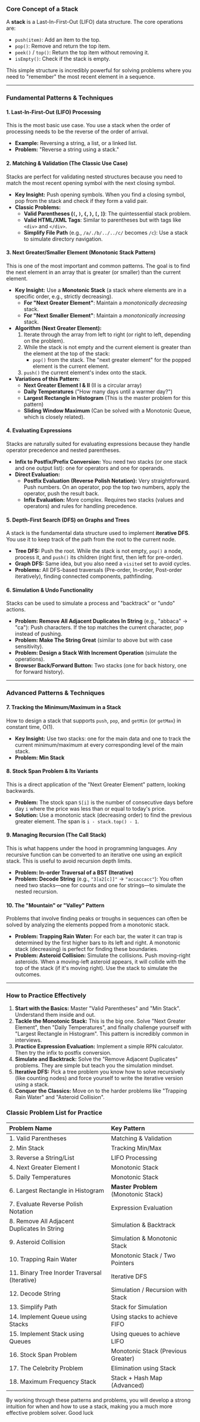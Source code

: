 
### Core Concept of a Stack
A **stack** is a Last-In-First-Out (LIFO) data structure. The core operations are:
*   `push(item)`: Add an item to the top.
*   `pop()`: Remove and return the top item.
*   `peek()` / `top()`: Return the top item without removing it.
*   `isEmpty()`: Check if the stack is empty.

This simple structure is incredibly powerful for solving problems where you need to "remember" the most recent element in a sequence.

---

### Fundamental Patterns & Techniques

#### 1. Last-In-First-Out (LIFO) Processing
This is the most basic use case. You use a stack when the order of processing needs to be the reverse of the order of arrival.
*   **Example:** Reversing a string, a list, or a linked list.
*   **Problem:** "Reverse a string using a stack."

#### 2. Matching & Validation (The Classic Use Case)
Stacks are perfect for validating nested structures because you need to match the most recent opening symbol with the next closing symbol.
*   **Key Insight:** Push opening symbols. When you find a closing symbol, pop from the stack and check if they form a valid pair.
*   **Classic Problems:**
    *   **Valid Parentheses (`(`, `)`, `{`, `}`, `[`, `]`)**: The quintessential stack problem.
    *   **Valid HTML/XML Tags**: Similar to parentheses but with tags like `<div>` and `</div>`.
    *   **Simplify File Path** (e.g., `/a/./b/../../c/` becomes `/c`): Use a stack to simulate directory navigation.

#### 3. Next Greater/Smaller Element (Monotonic Stack Pattern)
This is one of the most important and common patterns. The goal is to find the next element in an array that is greater (or smaller) than the current element.
*   **Key Insight:** Use a **Monotonic Stack** (a stack where elements are in a specific order, e.g., strictly decreasing).
    *   **For "Next Greater Element"**: Maintain a *monotonically decreasing* stack.
    *   **For "Next Smaller Element"**: Maintain a *monotonically increasing* stack.
*   **Algorithm (Next Greater Element):**
    1.  Iterate through the array from left to right (or right to left, depending on the problem).
    2.  While the stack is not empty and the current element is greater than the element at the top of the stack:
        *   `pop()` from the stack. The "next greater element" for the popped element is the current element.
    3.  `push()` the current element's index onto the stack.
*   **Variations of this Pattern:**
    *   **Next Greater Element I & II** (II is a circular array)
    *   **Daily Temperatures** ("How many days until a warmer day?")
    *   **Largest Rectangle in Histogram** (This is the master problem for this pattern)
    *   **Sliding Window Maximum** (Can be solved with a Monotonic Queue, which is closely related).

#### 4. Evaluating Expressions
Stacks are naturally suited for evaluating expressions because they handle operator precedence and nested parentheses.
*   **Infix to Postfix/Prefix Conversion:** You need two stacks (or one stack and one output list): one for operators and one for operands.
*   **Direct Evaluation:**
    *   **Postfix Evaluation (Reverse Polish Notation):** Very straightforward. Push numbers. On an operator, pop the top two numbers, apply the operator, push the result back.
    *   **Infix Evaluation:** More complex. Requires two stacks (values and operators) and rules for handling precedence.

#### 5. Depth-First Search (DFS) on Graphs and Trees
A stack is the fundamental data structure used to implement **iterative DFS**. You use it to keep track of the path from the root to the current node.
*   **Tree DFS:** Push the root. While the stack is not empty, `pop()` a node, process it, and `push()` its children (right first, then left for pre-order).
*   **Graph DFS:** Same idea, but you also need a `visited` set to avoid cycles.
*   **Problems:** All DFS-based traversals (Pre-order, In-order, Post-order iteratively), finding connected components, pathfinding.

#### 6. Simulation & Undo Functionality
Stacks can be used to simulate a process and "backtrack" or "undo" actions.
*   **Problem: Remove All Adjacent Duplicates In String** (e.g., "abbaca" -> "ca"): Push characters. If the top matches the current character, pop instead of pushing.
*   **Problem: Make The String Great** (similar to above but with case sensitivity).
*   **Problem: Design a Stack With Increment Operation** (simulate the operations).
*   **Browser Back/Forward Button:** Two stacks (one for back history, one for forward history).

---

### Advanced Patterns & Techniques

#### 7. Tracking the Minimum/Maximum in a Stack
How to design a stack that supports `push`, `pop`, and `getMin` (or `getMax`) in constant time, O(1).
*   **Key Insight:** Use two stacks: one for the main data and one to track the current minimum/maximum at every corresponding level of the main stack.
*   **Problem: Min Stack**

#### 8. Stock Span Problem & Its Variants
This is a direct application of the "Next Greater Element" pattern, looking backwards.
*   **Problem:** The stock span `S[i]` is the number of consecutive days before day `i` where the price was less than or equal to today's price.
*   **Solution:** Use a monotonic stack (decreasing order) to find the previous greater element. The span is `i - stack.top() - 1`.

#### 9. Managing Recursion (The Call Stack)
This is what happens under the hood in programming languages. Any recursive function can be converted to an iterative one using an explicit stack. This is useful to avoid recursion depth limits.
*   **Problem: In-order Traversal of a BST (Iterative)**
*   **Problem: Decode String** (e.g., `"3[a2[c]]"` -> `"accaccacc"`): You often need two stacks—one for counts and one for strings—to simulate the nested recursion.

#### 10. The "Mountain" or "Valley" Pattern
Problems that involve finding peaks or troughs in sequences can often be solved by analyzing the elements popped from a monotonic stack.
*   **Problem: Trapping Rain Water:** For each bar, the water it can trap is determined by the first higher bars to its left and right. A monotonic stack (decreasing) is perfect for finding these boundaries.
*   **Problem: Asteroid Collision:** Simulate the collisions. Push moving-right asteroids. When a moving-left asteroid appears, it will collide with the top of the stack (if it's moving right). Use the stack to simulate the outcomes.

---

### How to Practice Effectively

1.  **Start with the Basics:** Master "Valid Parentheses" and "Min Stack". Understand them inside and out.
2.  **Tackle the Monotonic Stack:** This is the big one. Solve "Next Greater Element", then "Daily Temperatures", and finally challenge yourself with "Largest Rectangle in Histogram". This pattern is incredibly common in interviews.
3.  **Practice Expression Evaluation:** Implement a simple RPN calculator. Then try the infix to postfix conversion.
4.  **Simulate and Backtrack:** Solve the "Remove Adjacent Duplicates" problems. They are simple but teach you the simulation mindset.
5.  **Iterative DFS:** Pick a tree problem you know how to solve recursively (like counting nodes) and force yourself to write the iterative version using a stack.
6.  **Conquer the Classics:** Move on to the harder problems like "Trapping Rain Water" and "Asteroid Collision".

### Classic Problem List for Practice

| Problem Name | Key Pattern |
| :--- | :--- |
| 1. Valid Parentheses | Matching & Validation |
| 2. Min Stack | Tracking Min/Max |
| 3. Reverse a String/List | LIFO Processing |
| 4. Next Greater Element I | Monotonic Stack |
| 5. Daily Temperatures | Monotonic Stack |
| 6. Largest Rectangle in Histogram | **Master Problem** (Monotonic Stack) |
| 7. Evaluate Reverse Polish Notation | Expression Evaluation |
| 8. Remove All Adjacent Duplicates In String | Simulation & Backtrack |
| 9. Asteroid Collision | Simulation & Monotonic Stack |
| 10. Trapping Rain Water | Monotonic Stack / Two Pointers |
| 11. Binary Tree Inorder Traversal (Iterative) | Iterative DFS |
| 12. Decode String | Simulation / Recursion with Stack |
| 13. Simplify Path | Stack for Simulation |
| 14. Implement Queue using Stacks | Using stacks to achieve FIFO |
| 15. Implement Stack using Queues | Using queues to achieve LIFO |
| 16. Stock Span Problem | Monotonic Stack (Previous Greater) |
| 17. The Celebrity Problem | Elimination using Stack |
| 18. Maximum Frequency Stack | Stack + Hash Map (Advanced) |

By working through these patterns and problems, you will develop a strong intuition for when and how to use a stack, making you a much more effective problem solver. Good luck


